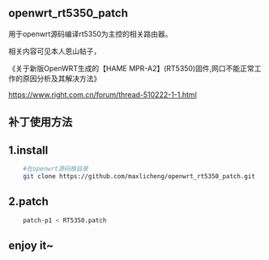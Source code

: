 ## openwrt_rt5350_patch

用于openwrt源码编译rt5350为主控的相关路由器。

相关内容可见本人恩山帖子，

《关于新版OpenWRT生成的【HAME MPR-A2】(RT5350)固件,网口不能正常工作的原因分析及其解决方法》

https://www.right.com.cn/forum/thread-510222-1-1.html

## 补丁使用方法

## 1.install
```Bash
    #在openwrt源码根目录
    git clone https://github.com/maxlicheng/openwrt_rt5350_patch.git
```

## 2.patch
```Bash
    patch-p1 < RT5350.patch
```

## enjoy it~
